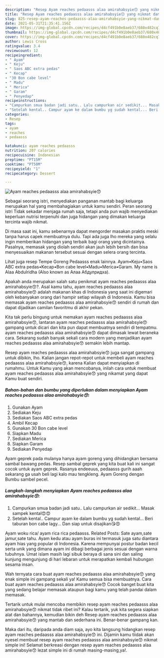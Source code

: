 ```yaml
---
description: "Resep Ayam reaches pedaasss alaa amirahabsyie😙 yang nikmat dan Mudah Dibuat"
title: "Resep Ayam reaches pedaasss alaa amirahabsyie😙 yang nikmat dan Mudah Dibuat"
slug: 825-resep-ayam-reaches-pedaasss-alaa-amirahabsyie-yang-nikmat-dan-mudah-dibuat
date: 2021-05-31T21:35:41.156Z
image: https://img-global.cpcdn.com/recipes/d4cf491b0e8aeb37/680x482cq70/ayam-reaches-pedaasss-alaa-amirahabsyie😙-foto-resep-utama.jpg
thumbnail: https://img-global.cpcdn.com/recipes/d4cf491b0e8aeb37/680x482cq70/ayam-reaches-pedaasss-alaa-amirahabsyie😙-foto-resep-utama.jpg
cover: https://img-global.cpcdn.com/recipes/d4cf491b0e8aeb37/680x482cq70/ayam-reaches-pedaasss-alaa-amirahabsyie😙-foto-resep-utama.jpg
author: Lewis Cross
ratingvalue: 3.4
reviewcount: 12
recipeingredient:
- " Ayam"
- " Keju"
- " Saos ABC extra pedas"
- " Kecap"
- "30 Bon cabe level"
- " Madu"
- " Merica"
- " Garam"
- " Penyedap"
recipeinstructions:
- "Campurkan smua badan jadi satu.. Lalu campurkan air sedikit... Masak sampek kental😍😍"
- "Setelah kental.. Campur ayam ke dalam bumbu yg sudah kental... Beri taburan bon cabe lagy... Dan siap untuk disajikan😘😍"
categories:
- Resep
tags:
- ayam
- reaches
- pedaasss

katakunci: ayam reaches pedaasss 
nutrition: 207 calories
recipecuisine: Indonesian
preptime: "PT15M"
cooktime: "PT50M"
recipeyield: "1"
recipecategory: Dessert

---
```



![Ayam reaches pedaasss alaa amirahabsyie😙](https://img-global.cpcdn.com/recipes/d4cf491b0e8aeb37/680x482cq70/ayam-reaches-pedaasss-alaa-amirahabsyie😙-foto-resep-utama.jpg)

Sebagai seorang istri, menyediakan panganan mantab bagi keluarga merupakan hal yang membahagiakan untuk kamu sendiri. Peran seorang istri Tidak sekadar menjaga rumah saja, tetapi anda pun wajib menyediakan keperluan nutrisi terpenuhi dan juga hidangan yang dimakan keluarga tercinta wajib nikmat.

Di masa  saat ini, kamu sebenarnya dapat mengorder masakan praktis meski tanpa harus capek membuatnya dulu. Tapi ada juga lho mereka yang selalu ingin memberikan hidangan yang terbaik bagi orang yang dicintainya. Pasalnya, memasak yang diolah sendiri akan jauh lebih bersih dan bisa menyesuaikan makanan tersebut sesuai dengan selera orang tercinta. 

Lihat juga resep Tempe Goreng Pedaasss️️️ enak lainnya. Ayam•Keju•Saos ABC extra pedas•Kecap•Bon cabe level•Madu•Merica•Garam. My name is Alaa Abdulridha (Also known as Алаа Абдулридха).

Apakah anda merupakan salah satu penikmat ayam reaches pedaasss alaa amirahabsyie😙?. Asal kamu tahu, ayam reaches pedaasss alaa amirahabsyie😙 adalah makanan khas di Indonesia yang saat ini digemari oleh kebanyakan orang dari hampir setiap wilayah di Indonesia. Kamu bisa memasak ayam reaches pedaasss alaa amirahabsyie😙 sendiri di rumah dan dapat dijadikan camilan favoritmu di akhir pekan.

Kita tak perlu bingung untuk memakan ayam reaches pedaasss alaa amirahabsyie😙, lantaran ayam reaches pedaasss alaa amirahabsyie😙 gampang untuk dicari dan kita pun dapat membuatnya sendiri di tempatmu. ayam reaches pedaasss alaa amirahabsyie😙 dapat dimasak lewat beraneka cara. Sekarang sudah banyak sekali cara modern yang menjadikan ayam reaches pedaasss alaa amirahabsyie😙 semakin lebih mantap.

Resep ayam reaches pedaasss alaa amirahabsyie😙 juga sangat gampang untuk dibikin, lho. Kalian jangan repot-repot untuk membeli ayam reaches pedaasss alaa amirahabsyie😙, karena Kalian dapat menyiapkan di rumahmu. Untuk Kamu yang akan mencobanya, inilah cara untuk membuat ayam reaches pedaasss alaa amirahabsyie😙 yang nikamat yang dapat Kamu buat sendiri.

<!--inarticleads1-->

##### Bahan-bahan dan bumbu yang diperlukan dalam menyiapkan Ayam reaches pedaasss alaa amirahabsyie😙:

1. Gunakan  Ayam
1. Sediakan  Keju
1. Sediakan  Saos ABC extra pedas
1. Ambil  Kecap
1. Gunakan 30 Bon cabe level
1. Siapkan  Madu
1. Sediakan  Merica
1. Siapkan  Garam
1. Sediakan  Penyedap


Ayam geprek pada mulanya hanya ayam goreng yang dihidangkan bersama sambal bawang pedas. Resep sambal geprek yang kita buat kali ini sangat cocok untuk ayam geprek. Rasanya endeeuus, pedaasss gurih aaah sekarang ga usah beli lagi kalo mau tengkleng. Ayam Goreng dengan Bumbu sambel pecel. 

<!--inarticleads2-->

##### Langkah-langkah menyiapkan Ayam reaches pedaasss alaa amirahabsyie😙:

1. Campurkan smua badan jadi satu.. Lalu campurkan air sedikit... Masak sampek kental😍😍
1. Setelah kental.. Campur ayam ke dalam bumbu yg sudah kental... Beri taburan bon cabe lagy... Dan siap untuk disajikan😘😍


Ayam woku rica/ ayam rica rica pedaasss. Related Posts: Sate ayam,sate jamur,sate tahu. Ayam kedu atau ayam buras ini termasuk juga satu diantara ayam hias yang popular di Indonesia. Karena mempunyai postur badan kecil serta unik yang dimana ayam ini dibagi berbagai jenis sesuai dengan warna tubuhnya. Umat islam masih lagi sibuk beraya di sana sini dan saling kunjung mengunjung di hari lebaran untuk merapatkan kembali hubungan sesama insan. 

Wah ternyata cara buat ayam reaches pedaasss alaa amirahabsyie😙 yang enak simple ini gampang sekali ya! Kamu semua bisa membuatnya. Cara buat ayam reaches pedaasss alaa amirahabsyie😙 Cocok banget buat kita yang sedang belajar memasak ataupun bagi kamu yang telah pandai dalam memasak.

Tertarik untuk mulai mencoba membikin resep ayam reaches pedaasss alaa amirahabsyie😙 nikmat tidak ribet ini? Kalau tertarik, yuk kita segera siapkan alat dan bahannya, kemudian bikin deh Resep ayam reaches pedaasss alaa amirahabsyie😙 yang mantab dan sederhana ini. Benar-benar gampang kan. 

Maka dari itu, daripada anda diam saja, ayo kita langsung hidangkan resep ayam reaches pedaasss alaa amirahabsyie😙 ini. Dijamin kamu tiidak akan nyesel membuat resep ayam reaches pedaasss alaa amirahabsyie😙 nikmat simple ini! Selamat berkreasi dengan resep ayam reaches pedaasss alaa amirahabsyie😙 lezat simple ini di rumah masing-masing,ya!.

